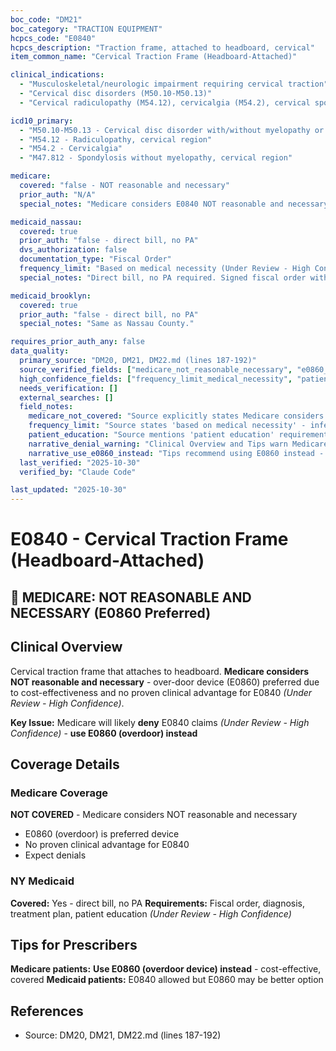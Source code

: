 ```yaml
---
boc_code: "DM21"
boc_category: "TRACTION EQUIPMENT"
hcpcs_code: "E0840"
hcpcs_description: "Traction frame, attached to headboard, cervical"
item_common_name: "Cervical Traction Frame (Headboard-Attached)"

clinical_indications:
  - "Musculoskeletal/neurologic impairment requiring cervical traction"
  - "Cervical disc disorders (M50.10-M50.13)"
  - "Cervical radiculopathy (M54.12), cervicalgia (M54.2), cervical spondylosis (M47.812)"

icd10_primary:
  - "M50.10-M50.13 - Cervical disc disorder with/without myelopathy or radiculopathy"
  - "M54.12 - Radiculopathy, cervical region"
  - "M54.2 - Cervicalgia"
  - "M47.812 - Spondylosis without myelopathy, cervical region"

medicare:
  covered: "false - NOT reasonable and necessary"
  prior_auth: "N/A"
  special_notes: "Medicare considers E0840 NOT reasonable and necessary - over-door device E0860 preferred. No proven clinical advantage for E0840 over E0860. Medicare will likely deny claims."

medicaid_nassau:
  covered: true
  prior_auth: "false - direct bill, no PA"
  dvs_authorization: false
  documentation_type: "Fiscal Order"
  frequency_limit: "Based on medical necessity (Under Review - High Confidence)"
  special_notes: "Direct bill, no PA required. Signed fiscal order within 30 days. Documentation: diagnosis, treatment plan, patient education. Patient demonstrates ability to tolerate device."

medicaid_brooklyn:
  covered: true
  prior_auth: "false - direct bill, no PA"
  special_notes: "Same as Nassau County."

requires_prior_auth_any: false
data_quality:
  primary_source: "DM20, DM21, DM22.md (lines 187-192)"
  source_verified_fields: ["medicare_not_reasonable_necessary", "e0860_preferred", "no_proven_advantage", "medicaid_direct_bill_no_pa"]
  high_confidence_fields: ["frequency_limit_medical_necessity", "patient_education_requirement", "ability_to_tolerate"]
  needs_verification: []
  external_searches: []
  field_notes:
    medicare_not_covered: "Source explicitly states Medicare considers E0840 NOT reasonable and necessary - E0860 preferred device"
    frequency_limit: "Source states 'based on medical necessity' - inferred as standard pattern without specific time limits (Under Review - High Confidence)"
    patient_education: "Source mentions 'patient education' requirement - inferred from Medicaid documentation needs"
    narrative_denial_warning: "Clinical Overview and Tips warn Medicare will likely deny - synthesized from NOT reasonable and necessary determination"
    narrative_use_e0860_instead: "Tips recommend using E0860 instead - inferred best practice from Medicare preference and coverage difference"
  last_verified: "2025-10-30"
  verified_by: "Claude Code"

last_updated: "2025-10-30"
---
```


# E0840 - Cervical Traction Frame (Headboard-Attached)

## 🚨 MEDICARE: NOT REASONABLE AND NECESSARY (E0860 Preferred)

## Clinical Overview
Cervical traction frame that attaches to headboard. **Medicare considers NOT reasonable and necessary** - over-door device (E0860) preferred due to cost-effectiveness and no proven clinical advantage for E0840 *(Under Review - High Confidence)*.

**Key Issue:** Medicare will likely **deny** E0840 claims *(Under Review - High Confidence)* - **use E0860 (overdoor) instead**

## Coverage Details

### Medicare Coverage
**NOT COVERED** - Medicare considers NOT reasonable and necessary
- E0860 (overdoor) is preferred device
- No proven clinical advantage for E0840
- Expect denials

### NY Medicaid
**Covered:** Yes - direct bill, no PA
**Requirements:** Fiscal order, diagnosis, treatment plan, patient education *(Under Review - High Confidence)*

## Tips for Prescribers
**Medicare patients:** **Use E0860 (overdoor device) instead** - cost-effective, covered
**Medicaid patients:** E0840 allowed but E0860 may be better option

## References
- Source: DM20, DM21, DM22.md (lines 187-192)
